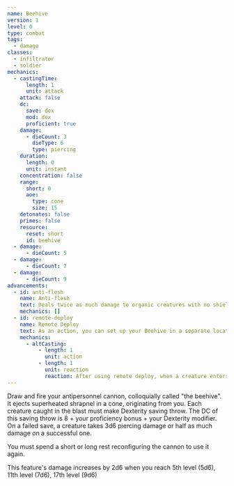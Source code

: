 ```yaml
---
name: Beehive
version: 1
level: 0
type: combat
tags:
  - damage
classes:
  - infiltrator
  - soldier
mechanics:
  - castingTime:
      length: 1
      unit: attack
    attack: false
    dc:
      save: dex
      mod: dex
      proficient: true
    damage:
      - dieCount: 3
        dieType: 6
        type: piercing
    duration:
      length: 0
      unit: instant
    concentration: false
    range:
      short: 0
      aoe:
        type: cone
        size: 15
    detonates: false
    primes: false
    resource:
      reset: short
      id: beehive
  - damage:
      - dieCount: 5
  - damage:
      - dieCount: 7
  - damage:
      - dieCount: 9
advancements:
  - id: anti-flesh
    name: Anti-flesh
    text: Deals twice as much damage to organic creatures with no shield points.
    mechanics: []
  - id: remote-deploy
    name: Remote Deploy
    text: As an action, you can set up your Beehive in a separate location. Once it is deployed you can use an Attack action to fire it. You can also fire it as a reaction whenever a creature enters this power's cone.
    mechanics:
      - altCasting:
          - length: 1
            unit: action
          - length: 1
            unit: reaction
            reaction: After using remote deploy, when a creature enters this power's cone
---
```

Draw and fire your antipersonnel cannon, colloquially called "the beehive". It ejects superheated shrapnel in a <me-distance length="15" adj/> cone,
originating from you. Each creature caught in the blast must make Dexterity saving throw. The DC of this saving throw is
8 + your proficiency bonus + your Dexterity modifier. On a failed save, a creature takes 3d6 piercing damage or half as
much damage on a successful one.

You must spend a short or long rest reconfiguring the cannon to use it again.

This feature's damage increases by 2d6 when you reach 5th level (5d6), 11th level (7d6), 17th level (9d6)

